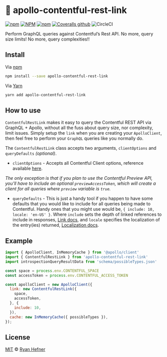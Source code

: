 # 🔗 apollo-contentful-rest-link

[![npm](https://img.shields.io/npm/v/apollo-contentful-rest-link?style=flat-square)](https://www.pkgstats.com/pkg:apollo-contentful-rest-link)
[![NPM](https://img.shields.io/npm/l/apollo-contentful-rest-link?style=flat-square)](https://www.pkgstats.com/pkg:apollo-contentful-rest-link)
[![npm](https://img.shields.io/npm/dt/apollo-contentful-rest-link?style=flat-square)](https://www.pkgstats.com/pkg:apollo-contentful-rest-link)
[![Coveralls github](https://img.shields.io/coveralls/github/ryanhefner/apollo-contentful-rest-link?style=flat-square)](https://coveralls.io/github/ryanhefner/apollo-contentful-rest-link)
![CircleCI](https://img.shields.io/circleci/build/github/ryanhefner/apollo-contentful-rest-link?style=flat-square)

Perform GraphQL queries against Contentful’s Rest API. No more, query size limits! No more, query complexities!!

## Install

Via [npm](https://npmjs.com/package/apollo-contentful-rest-link)

```sh
npm install --save apollo-contentful-rest-link
```

Via [Yarn](https://yarn.fyi/apollo-contentful-rest-link)

```sh
yarn add apollo-contentful-rest-link
```

## How to use

`ContentfulRestLink` makes it easy to query the Contentful REST API via GraphQL +
Apollo, without all the fuss about query size, nor complexity, limit issues. Simply
setup the `link` when you are creating your `ApolloClient`, then feel free to
perform your `GraphQL` queries like you normally do.

The `ContentfulRestLink` class accepts two arguments, `clientOptions` and `queryDefaults` _(optional)_.

* `clientOptions` - Accepts all Contentful Client options, reference available [here](https://contentful.github.io/contentful.js/contentful/7.14.6/contentful.html#.createClient).

_The only exception is that if you plan to use the Contentful Preview API, you’ll have to include an optional `previewAccessToken`, which will create a client for all queries where `preview` variable is `true`._

* `queryDefaults` - This is just a handy tool if you happen to have some defaults
that you would like to include for all queries being made to Contentful. Handy ones
that you might use would be, `{ include: 10, locale: 'en-US' }`. Where `include` sets
the depth of linked references to include in responses, [Link docs](https://www.contentful.com/developers/docs/references/content-delivery-api/#/reference/links),
and `locale` specifies the localization of the entry(ies) returned, [Localization docs](https://www.contentful.com/developers/docs/references/content-delivery-api/#/reference/localization).

## Example

```js
import { ApolloClient, InMemoryCache } from '@apollo/client'
import { ContentfulRestLink } from 'apollo-contentful-rest-link'
import introspectionQueryResultData from 'schema/possibleTypes.json'

const space = process.env.CONTENTFUL_SPACE
const accessToken = process.env.CONTENTFUL_ACCESS_TOKEN

const apolloClient = new ApolloClient({
  link: new ContentfulRestLink({
    space,
    accessToken,
  }, {
    include: 10,
  }),
  cache: new InMemoryCache({ possibleTypes }),
});
```

## License

[MIT](LICENSE) © [Ryan Hefner](https://www.ryanhefner.com)
